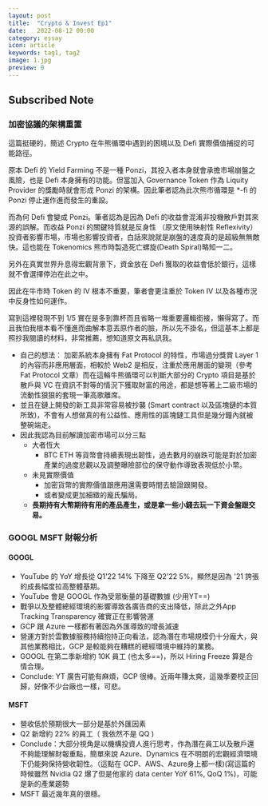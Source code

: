 ```yaml
---
layout: post
title:  "Crypto & Invest Ep1"
date:   2022-08-12 00:00
category: essay
icon: article
keywords: tag1, tag2
image: 1.jpg
preview: 0
---
```

## Subscribed Note
### 加密協議的架構重置
這篇挺硬的，簡述 Crypto 在牛熊循環中遇到的困境以及 Defi 實際價值捕捉的可能路徑。 

原本 Defi 的 Yield Farming 不是一種 Ponzi，其投入者本身就會承擔市場崩盤之風險，也是 Defi 本身擁有的功能。但當加入 Governance Token 作為 Liquity Provider 的獎勵時就會形成 Ponzi 的架構。因此筆者認為此次熊市循環是 *-fi 的 Ponzi 停止運作進而發生的重設。

而為何 Defi 會變成 Ponzi。筆者認為是因為 Defi 的收益會混淆非投機散戶對其來源的誤解。而收益 Ponzi 的關鍵特質就是反身性 （原文使用映射性 Reflexivity）投資者影響市場，市場也影響投資者，白話來說就是崩盤的速度真的是超級無無敵快。這也能在 Tokenomics 熊市時製造死亡螺旋(Death Spiral)略知一二。

另外在真實世界升息得宏觀背景下，資金放在 Defi 獲取的收益會低於銀行，這樣就不會選擇停泊在此之中。

因此在牛市時 Token 的 IV 根本不重要，筆者會更注重於 Token IV 以及各種市況中反身性如何運作。

寫到這裡發現不到 1/5 實在是多到靠杯而且省略一堆重要邏輯銜接，懶得寫了。而且我怕我根本看不懂進而曲解本意丟原作者的臉，所以先不掛名，但這基本上都是照抄我閱讀的材料，非常推薦，想知道原文再私訊我。
* 自己的想法： 加密系統本身擁有 Fat Protocol 的特性，市場過分獎賞 Layer 1 的內容而非應用層面，相較於 Web2 是相反，注重於應用層面的變現（參考 Fat Protocol 文章）而在這輪牛熊循環可以判斷大部分的 Crypto 項目是基於散戶與 VC 在資訊不對等的情況下獲取財富的用途，都是想等著上二級市場的流動性狠狠的套現一筆高歌離席。
* 並且在鏈上開發的新工具非常容易被抄襲 (Smart contract 以及區塊鏈的本質所致)，不會有人想做真的有公益性、應用性的區塊鏈工具但是幾分鐘內就被整碗端走。
* 因此我認為目前解讀加密市場可以分三點
    * 大者恆大
        * BTC ETH 等貨幣會持續表現出韌性，過去數月的崩跌可能是對於加密產業的過度悲觀以及調整曝險部位的保守動作導致表現低於小幣。
    * 未見實際價值
        * 加密貨幣的實際價值跟應用還需要時間去驗證跟開發。
        * 或者變成更加細緻的龐氏騙局。
    * **長期持有大幣期待有用的產品產生，或是拿一些小錢去玩一下資金盤跟交易。**

### GOOGL MSFT 財報分析
#### GOOGL 
* YouTube 的 YoY 增長從 Q1'22 14% 下降至 Q2'22 5%，顯然是因為 '21 誇張的成長幅度拉高整體基期。
* YouTube 會是 GOOGL 作為受眾衡量的基礎數據 (少用YT==)
* 戰爭以及整體總經環境的影響導致各廣告商的支出降低，除此之外App Tracking Transparency 確實正在影響營運
* GCP 跟 Azure 一樣都有著因為外匯導致的增長減速
* 營運方對於雲數據服務持續抱持正向看法，認為潛在市場規模仍十分龐大，與其他業務相比，GCP 是較能夠在糟糕的總經環境中維持的業務。
* GOOGL 在第二季新增約 10K 員工 (也太多==)，所以 Hiring Freeze 算是合情合理。
* Conclude: YT 廣告可能有麻煩，GCP 很棒。近兩年賺太爽，這幾季要校正回歸，好像不少台廠也一樣，可悲。
#### MSFT
* 營收低於預期很大一部分是基於外匯因素
* Q2 新增約 22% 的員工（ 我依然不是 QQ )
* Conclude：大部分視角是以機構投資人進行思考，作為潛在員工以及散戶還不夠能理解財報重點，簡單來說 Azure、Dynamics 在不明朗的宏觀經濟環境下仍能夠保持營收韌性。（這點在 GCP、AWS、Azure身上都一樣)(寫這篇的時候雖然 Nvidia Q2 爆了但是他家的 data center YoY 61%, QoQ 1%)，可能是新的產業趨勢
* MSFT 最近幾年真的很穩。